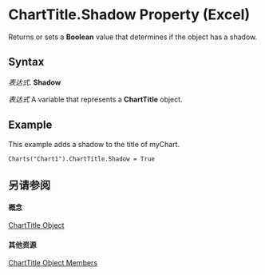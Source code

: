 
# ChartTitle.Shadow Property (Excel)

Returns or sets a  **Boolean** value that determines if the object has a shadow.


## Syntax

 _表达式_. **Shadow**

 _表达式_ A variable that represents a **ChartTitle** object.


## Example

This example adds a shadow to the title of myChart.


```
Charts("Chart1").ChartTitle.Shadow = True
```


## 另请参阅


#### 概念


[ChartTitle Object](e0a10650-66dd-dd33-e9ba-5a5c0f78f2c3.md)
#### 其他资源


[ChartTitle Object Members](http://msdn.microsoft.com/library/289a6f65-7f65-c394-b641-bfd0daf14a1a%28Office.15%29.aspx)